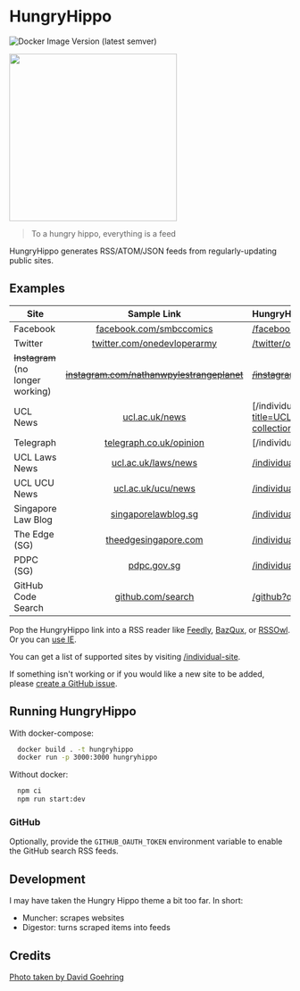 # HungryHippo

![Docker Image Version (latest semver)](https://img.shields.io/docker/v/hueyy/hungryhippo?label=docker%20version)

<img src="https://live.staticflickr.com/3436/3225591269_5001acef98_b_d.jpg" width="300" />

> To a hungry hippo, everything is a feed

HungryHippo generates RSS/ATOM/JSON feeds from regularly-updating public sites.

## Examples

| Site               |                                       Sample Link                                        | HungryHippo Link                                                                                                                                                                                                                                                                                                                                                                                                                                                                                                                                                                                           |
| ------------------ | :--------------------------------------------------------------------------------------: | :--------------------------------------------------------------------------------------------------------------------------------------------------------------------------------------------------------------------------------------------------------------------------------------------------------------------------------------------------------------------------------------------------------------------------------------------------------------------------------------------------------------------------------------------------------------------------------------------------------- |
| Facebook           |                [facebook.com/smbccomics](https://facebook.com/smbccomics)                | [/facebook/smbccomics](https://hungryhippo.huey.xyz/facebook/smbccomics)                                                                                                                                                                                                                                                                                                                                                                                                                                                                                                                                   |
| Twitter            |            [twitter.com/onedevloperarmy](https://twitter.com/onedevloperarmy)            | [/twitter/onedevloperarmy](https://hungryhippo.huey.xyz/twitter/onedevloperarmy)                                                                                                                                                                                                                                                                                                                                                                                                                                                                                                                           |
| ~~Instagram~~ (no longer working)         | ~~[instagram.com/nathanwpylestrangeplanet](https://instagram.com/nathanwpylestrangeplanet)~~ | ~~[/instagram/nathanwpylestrangeplanet](https://hungryhippo.huey.xyz/instagram/nathanwpylestrangeplanet)~~                                                                                                                                                                                                                                                                                                                                                                                                                                                                                                     |
| UCL News           |                        [ucl.ac.uk/news](https://ucl.ac.uk/news/)                         | [/individual-site/ucl.ac.uk/news/?url=https://search2.ucl.ac.uk/s/search.json?collection=drupal-push-news-news&meta_UclCommunicationType=%22top+stories%22](https://hungryhippo.huey.xyz/individual-site/ucl.ac.uk/news/?title=UCL%20News&description=Follow%20all%20the%20latest%20news%20from%20the%20UCL%20media%20relations%20team,%20view%20UCL%27s%20presence%20in%20the%20media,%20and%20get%20in%20touch%20for%20more%20information%20and%20access%20to%20UCL%20experts.&url=https://search2.ucl.ac.uk/s/search.json?collection=drupal-push-news-news&meta_UclCommunicationType=%22top+stories%22) |
| Telegraph          |              [telegraph.co.uk/opinion](https://www.telegraph.co.uk/opinion)              | [/individual-site/telegraph.co.uk/?url=https://www.telegraph.co.uk/opinion/](https://hungryhippo.huey.xyz/individual-site/telegraph.co.uk/?url=https://www.telegraph.co.uk/opinion/)                                                                                                                                                                                                                                                                                                                                                                                                                       |
| UCL Laws News      |                  [ucl.ac.uk/laws/news](https://www.ucl.ac.uk/laws/news)                  | [/individual-site/ucl.ac.uk/news/?url=https://cms-feed.ucl.ac.uk/s/search.json?collection=drupal-laws-new%26&meta_UclOrgUnit=%22UCL Faculty of Laws%22&title=UCL%20Laws%20News](https://hungryhippo.huey.xyz/individual-site/ucl.ac.uk/news/?url=https://cms-feed.ucl.ac.uk/s/search.json?collection=drupal-laws-new%26&meta_UclOrgUnit=%22UCL%20Faculty%20of%20Laws%22&title=UCL%20Laws%20News)                                                                                                                                                                                                           |
| UCL UCU News       |                   [ucl.ac.uk/ucu/news](https://www.ucl.ac.uk/ucu/news)                   | [/individual-site/ucl.ac.uk/news/?url=https://cms-feed.ucl.ac.uk/s/search.json?collection=drupal-professional-services-news%26meta_UclOrgUnit="UCL UCU"&title=UCL UCU](https://hungryhippo.huey.xyz/individual-site/ucl.ac.uk/news/?url=https://cms-feed.ucl.ac.uk/s/search.json?collection=drupal-professional-services-news%26meta_UclOrgUnit=%22UCL%20UCU%22&title=UCL%20UCU)                                                                                                                                                                                                                           |
| Singapore Law Blog |                    [singaporelawblog.sg](https://singaporelawblog.sg)                    | [/individual-site/singaporelawblog.sg](https://hungryhippo.huey.xyz/individual-site/singaporelawblog.sg)                                                                                                                                                                                                                                                                                                                                                                                                                                                                                                   |
| The Edge (SG)      |                   [theedgesingapore.com](https://theedgesingapore.com)                   | [/individual-site/theedgesingapore.com](https://hungryhippo.huey.xyz/individual-site/theedgesingapore.com)                                                                                                                                                                                                                                                                                                                                                                                                                                                                                                 |
| PDPC (SG)          |                          [pdpc.gov.sg](https://www.pdpc.gov.sg)                          | [/individual-site/pdpc.gov.sg/undertaking](https://hungryhippo.huey.xyz/individual-site/pdpc.gov.sg/undertaking)                                                                                                                                                                                                                                                                                                                                                                                                                                                                                           |
| GitHub Code Search |                      [github.com/search](https://github.com/search)                      | [/github?q="xkcd.com"](https://hungryhippo.huey.xyz/github?q="xkcd.com")                                                                                                                                                                                                                                                                                                                                                                                                                                                                                                                                   |

Pop the HungryHippo link into a RSS reader like [Feedly](https://feedly.com), [BazQux](https://bazqux.com/), or [RSSOwl](http://www.rssowl.org). Or you can [use IE](https://www.wikihow.com/Subscribe-to-and-Read-RSS-Feeds-with-Internet-Explorer).

You can get a list of supported sites by visiting [/individual-site](https://hungryhippo.huey.xyz/individual-site).

If something isn't working or if you would like a new site to be added, please [create a GitHub issue](https://github.com/hueyy/HungryHippo/issues/new).

## Running HungryHippo

With docker-compose:

```bash
  docker build . -t hungryhippo
  docker run -p 3000:3000 hungryhippo
```

Without docker:

```bash
  npm ci
  npm run start:dev
```

### GitHub

Optionally, provide the `GITHUB_OAUTH_TOKEN` environment variable to enable the GitHub search RSS feeds.

## Development

I may have taken the Hungry Hippo theme a bit too far. In short:

- Muncher: scrapes websites
- Digestor: turns scraped items into feeds

## Credits

[Photo taken by David Goehring](https://www.flickr.com/photos/carbonnyc/3225591269)
